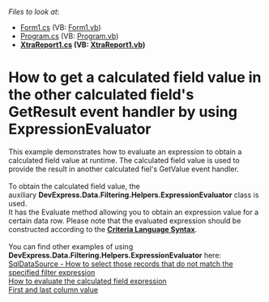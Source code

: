 <!-- default file list -->
*Files to look at*:

* [Form1.cs](./CS/Form1.cs) (VB: [Form1.vb](./VB/Form1.vb))
* [Program.cs](./CS/Program.cs) (VB: [Program.vb](./VB/Program.vb))
* **[XtraReport1.cs](./CS/XtraReport1.cs) (VB: [XtraReport1.vb](./VB/XtraReport1.vb))**
<!-- default file list end -->
# How to get a calculated field value in the other calculated field's GetResult event handler by using ExpressionEvaluator


This example demonstrates how to evaluate an expression to obtain a calculated field value at runtime. The calculated field value is used to provide the result in another calculated fiel's GetValue event handler.<br><br>To obtain the calculated field value, the auxiliary <strong>DevExpress.Data.Filtering.Helpers.ExpressionEvaluator</strong> class is used. <br>It has the Evaluate method allowing you to obtain an expression value for a certain data row. Please note that the evaluated expression should be constructed according to the <strong><a href="https://documentation.devexpress.com/#CoreLibraries/CustomDocument4928">Criteria Language Syntax</a></strong>.<br><br>You can find other examples of using <strong>DevExpress.Data.Filtering.Helpers.ExpressionEvaluator</strong> here:<br><a href="https://www.devexpress.com/Support/Center/p/T328522">SqlDataSource - How to select those records that do not match the specified filter expression </a><br><a href="https://www.devexpress.com/Support/Center/p/T242016">How to evaluate the calculated field expression</a><br><a href="https://www.devexpress.com/Support/Center/p/T195040">First and last column value</a>

<br/>



